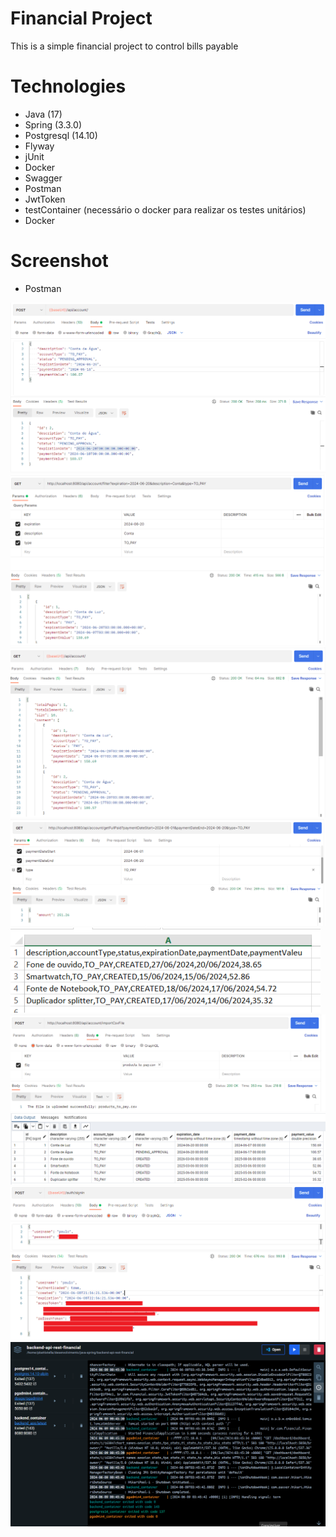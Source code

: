 # Financial Project #
This is a simple financial project to control bills payable

# Technologies #
- Java (17)
- Spring (3.3.0)
- Postgresql (14.10)
- Flyway
- jUnit
- Docker
- Swagger
- Postman
- JwtToken
- testContainer (necessário o docker para realizar os testes unitários)
- Docker

# Screenshot #

- Postman

![Create Account](https://github.com/pbattistella/backend-api-rest-financial/blob/main/screenshot/create_account.png)
<br>
![Filter Account](https://github.com/pbattistella/backend-api-rest-financial/blob/main/screenshot/filter_account.png)
<br>
![FindAll Account](https://github.com/pbattistella/backend-api-rest-financial/blob/main/screenshot/findall_account.png)
<br>
![FullPaind Account](https://github.com/pbattistella/backend-api-rest-financial/blob/main/screenshot/fullPaid_account.png)
<br>
![CSV FILE](https://github.com/pbattistella/backend-api-rest-financial/blob/main/screenshot/csv_file.png)
<br>
![Postman Import](https://github.com/pbattistella/backend-api-rest-financial/blob/main/screenshot/postman_import.png)
<br>
![Data Imported](https://github.com/pbattistella/backend-api-rest-financial/blob/main/screenshot/data_imported.png)
<br>
![JWT TOKEN](https://github.com/pbattistella/backend-api-rest-financial/blob/main/screenshot/jwt.png)
<br>
![Docker containers](https://github.com/pbattistella/backend-api-rest-financial/blob/main/screenshot/docker.png)